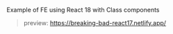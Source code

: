 
Example of FE using React 18 with Class components

> preview:  https://breaking-bad-react17.netlify.app/
